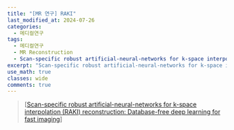 ```yaml
---
title: "[MR 연구] RAKI"
last_modified_at: 2024-07-26
categories:
  - 메디컬연구
tags:
  - 메디컬연구
  - MR Reconstruction
  - Scan‐specific robust artificial‐neural‐networks for k‐space interpolation (RAKI) reconstruction: Database‐free deep learning for fast imaging
excerpt: "Scan‐specific robust artificial‐neural‐networks for k‐space interpolation (RAKI) reconstruction: Database‐free deep learning for fast imaging"
use_math: true
classes: wide
comments: true
---
```


> [[Scan-specific robust artificial-neural-networks for k-space interpolation (RAKI) reconstruction: Database-free deep learning for fast imaging](https://onlinelibrary.wiley.com/doi/full/10.1002/mrm.27420)]

